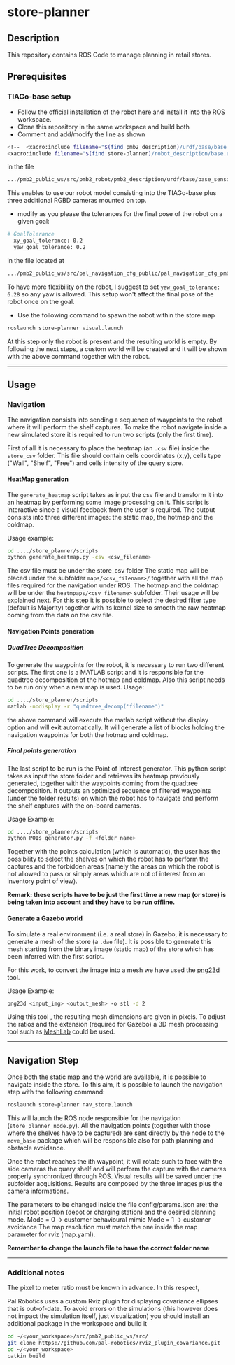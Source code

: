# store-planner

## Description
This repository contains ROS Code to manage planning in retail stores.

## Prerequisites
### TIAGo-base setup
* Follow the official installation of the robot [here](http://wiki.ros.org/Robots/PMB-2/Tutorials/Installation/PMB2Simulation) and install it into the ROS workspace.
* Clone this repository in the same workspace and build both
* Comment and add/modify the line as shown
```bash
<!--  <xacro:include filename="$(find pmb2_description)/urdf/base/base.urdf.xacro"/> -->
<xacro:include filename="$(find store-planner)/robot_description/base.urdf.xacro"/>
```
in the file 
```bash
.../pmb2_public_ws/src/pmb2_robot/pmb2_description/urdf/base/base_sensors.urdf.xacro
```
This enables to use our robot model consisting into the TIAGo-base plus three additional RGBD cameras mounted on top.
* modify as you please the tolerances for the final pose of the robot on a given goal: 

```bash
# GoalTolerance
  xy_goal_tolerance: 0.2
  yaw_goal_tolerance: 0.2
```
in the file located at
```bash
.../pmb2_public_ws/src/pal_navigation_cfg_public/pal_navigation_cfg_pmb2/config/base/teb/
```
To have more flexibility on the robot, I suggest to set ```yaw_goal_tolerance: 6.28``` so any yaw is allowed. This setup won't affect the final pose of the robot once on the goal.

* Use the following command to spawn the robot within the store map
```bash
roslaunch store-planner visual.launch
```
At this step only the robot is present and the resulting world is empty. By following the next steps, a custom world will be created and it will be shown with the above command together with the robot.

---

## Usage

### Navigation
The navigation consists into sending a sequence of waypoints to the robot where it will perform the shelf captures.
To make the robot navigate inside a new simulated store it is required to run two scripts (only the first time). 

First of all it is necessary to place the heatmap (an ```.csv``` file) inside the ```store_csv``` folder. This file should contain cells coordinates (x,y), cells type ("Wall", "Shelf", "Free") and cells intensity of the query store.

#### HeatMap generation
The ```generate_heatmap``` script takes as input the csv file and transform it into an heatmap by performing some image processing on it. This script is interactive since a visual feedback from the user is required.
The output consists into three different images: the static map, the hotmap and the coldmap.

Usage example:
```bash
cd ..../store_planner/scripts
python generate_heatmap.py -csv <csv_filename>
```
The csv file must be under the store_csv folder
The static map will be placed under the subfolder ```maps/<csv_filename>/``` together with all the map files required for the navigation under ROS. The hotmap and the coldmap will be under the ```heatmpaps/<csv_filename>``` subfolder. Their usage will be explained next.
For this step it is possible to select the desired filter type (default is Majority) together with its kernel size to smooth the raw heatmap coming from the data on the csv file.

#### Navigation Points generation

##### QuadTree Decomposition
To generate the waypoints for the robot, it is necessary to run two different scripts. The first one is a MATLAB script and it is responsible for the quadtree decomposition of the hotmap and coldmap. Also this script needs to be run only when a new map is used.
Usage:
```bash
cd ..../store_planner/scripts
matlab -nodisplay -r "quadtree_decomp('filename')"
```
the above command will execute the matlab script without the display option and will exit automatically.
It will generate a list of blocks holding the navigation waypoints for both the hotmap and coldmap.

##### Final points generation
The last script to be run is the Point of Interest generator. This python script takes as input the store folder and retrieves its heatmap previously generated, together with the waypoints coming from the quadtree decomposition.
It outputs an optimized sequence of filtered waypoints (under the folder results) on which the robot has to navigate and perform the shelf captures with the on-board cameras.

Usage Example:
```bash
cd ..../store_planner/scripts
python POIs_generator.py -f <folder_name>
```
Together with the points calculation (which is automatic), the user has the possibility to select the shelves on which the robot has to perform the captures and the forbidden areas (namely the areas on which the robot is not allowed to pass or simply areas which are not of interest from an inventory point of view).

**Remark: these scripts have to be just the first time a new map (or store) is being taken into account and they have to be run offline.**

#### Generate a Gazebo world
To simulate a real environment (i.e. a real store) in Gazebo, it is necessary to generate a mesh of the store (a ```.dae``` file).
It is possible to generate this mesh starting from the binary image (static map) of the store which has been inferred with the first script.

For this work, to convert the image into a mesh we have used the [png23d](http://manpages.ubuntu.com/manpages/bionic/man1/png23d.1.html) tool.

Usage Example:
```bash
png23d <input_img> <output_mesh> -o stl -d 2
```
Using this tool , the resulting mesh dimensions are given in pixels. To adjust the ratios and the extension (required for Gazebo) a 3D mesh processing tool such as [MeshLab](https://www.meshlab.net/) could be used.

---

## Navigation Step
Once both the static map and the world are available, it is possible to navigate inside the store. To this aim, it is possible to launch the navigation step with the following command:
```bash
roslaunch store-planner nav_store.launch 
```

This will launch the ROS node responsible for the navigation (```store_planner_node.py```). All the navigation points (together with those where the shelves have to be captured) are sent directly by the node to the ```move_base``` package which will be responsible also for path planning and obstacle avoidance. 

Once the robot reaches the ith waypoint, it will rotate such to face with the side cameras the query shelf and will perform the capture with the cameras properly synchronized through ROS.
Visual results will be saved under the subfolder acquisitions. Results are composed by the three images plus the camera informations.

The parameters to be changed inside the file config/params.json are: the initial robot position (depot or charging station) and the desired planning mode.
Mode = 0 -> customer behavioural mimic
Mode = 1 -> customer avoidance
The map resolution must match the one inside the map parameter for rviz (map.yaml).

**Remember to change the launch file to have the correct folder name**

---

### Additional notes

The pixel to meter ratio must be known in advance. In this respect,

Pal Robotics uses a custom Rviz plugin for displaying covariance ellipses that is out-of-date. To avoid errors on the simulations (this however does not impact the simulation itself, just visualization) you should install an additional package in the workspace and build it
```bash
cd ~/<your_workspace>/src/pmb2_public_ws/src/
git clone https://github.com/pal-robotics/rviz_plugin_covariance.git
cd ~/<your_workspace>
catkin build
```
